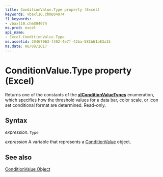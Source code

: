 ```yaml
---
title: ConditionValue.Type property (Excel)
keywords: vbaxl10.chm804074
f1_keywords:
- vbaxl10.chm804074
ms.prod: excel
api_name:
- Excel.ConditionValue.Type
ms.assetid: 20467063-f402-4e7f-42ba-581b61b83a15
ms.date: 06/08/2017
---
```



# ConditionValue.Type property (Excel)

Returns one of the constants of the  **[xlConditionValueTypes](Excel.XlConditionValueTypes.md)** enumeration, which specifies how the threshold values for a data bar, color scale, or icon set conditional format are determined. Read-only.


## Syntax

_expression_. `Type`

_expression_ A variable that represents a [ConditionValue](Excel.ConditionValue.md) object.


## See also


[ConditionValue Object](Excel.ConditionValue.md)

